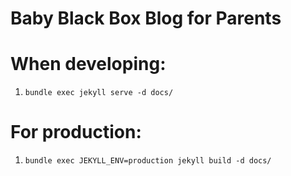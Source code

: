 # Baby Black Box Blog for Parents

# When developing:
1. `bundle exec jekyll serve -d docs/`

# For production:
1. `bundle exec JEKYLL_ENV=production jekyll build -d docs/`
